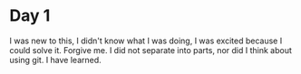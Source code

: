 # Day 1

I was new to this, I didn't know what I was doing, I was excited because I could solve it.
Forgive me.
I did not separate into parts, nor did I think about using git.
I have learned.